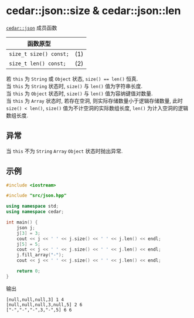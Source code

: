 # cedar::json::size & cedar::json::len

[`cedar::json`](./cedar__json.md) 成员函数

| 函数原型               |     |
| ---------------------- | --- |
| `size_t size() const;` | (1) |
| `size_t len() const;`  | (2) |

若 `this` 为 `String` 或 `Object` 状态, `size() == len()` 恒真.  
当 `this` 为 `String` 状态时, `size()` 与 `len()` 值为字符串长度.  
当 `this` 为 `Object` 状态时, `size()` 与 `len()` 值为容纳键值对数量.  
当 `this` 为 `Array` 状态时, 若存在空洞, 则实际存储数量小于逻辑存储数量, 此时 `size() < len()`, `size()` 值为不计空洞的实际数组长度, `len()` 为计入空洞的逻辑数组长度.

## 异常

当 `this` 不为 `String` `Array` `Object` 状态时抛出异常.

## 示例

```cpp
#include <iostream>

#include "src/json.hpp"

using namespace std;
using namespace cedar;

int main() {
    json j;
    j[3] = 3;
    cout << j << ' ' << j.size() << ' ' << j.len() << endl;
    j[5] = 5;
    cout << j << ' ' << j.size() << ' ' << j.len() << endl;
    j.fill_array("-");
    cout << j << ' ' << j.size() << ' ' << j.len() << endl;

    return 0;
}
```

输出

```
[null,null,null,3] 1 4
[null,null,null,3,null,5] 2 6
["-","-","-",3,"-",5] 6 6
```